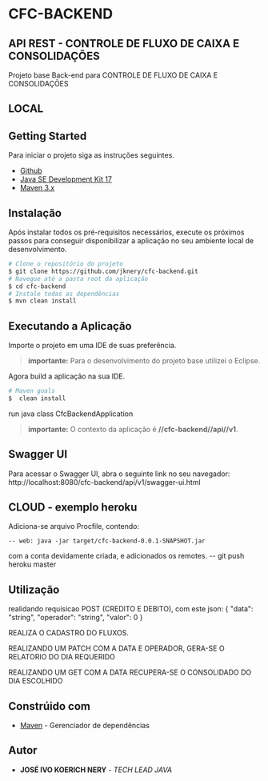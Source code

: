 # CFC-BACKEND
## API REST - CONTROLE DE FLUXO DE CAIXA E CONSOLIDAÇÕES


Projeto base Back-end para CONTROLE DE FLUXO DE CAIXA E CONSOLIDAÇÕES

## LOCAL

## Getting Started

Para iniciar o projeto siga as instruções seguintes.

* [Github](https://github.com/)
* [Java SE Development Kit 17](https://www.oracle.com/)
* [Maven 3.x](https://maven.apache.org/)

## Instalação

Após instalar todos os pré-requisitos necessários, execute os próximos passos para conseguir disponibilizar a aplicação no seu ambiente local de desenvolvimento.

```sh
# Clone o repositório do projeto
$ git clone https://github.com/jknery/cfc-backend.git
# Navegue até a pasta root da aplicação
$ cd cfc-backend
# Instale todas as dependências
$ mvn clean install
```

## Executando a Aplicação

Importe o projeto em uma IDE de suas preferência.

> **importante:** Para o desenvolvimento do projeto base utilizei o Eclipse.

Agora build a aplicação na sua IDE.

```sh
# Maven goals
$  clean install
```

run java class CfcBackendApplication

> **importante:** O contexto da aplicação é **//cfc-backend//api//v1**.


## Swagger UI

Para acessar o Swagger UI, abra o seguinte link no seu navegador: http://localhost:8080/cfc-backend/api/v1/swagger-ui.html


## CLOUD - exemplo heroku

Adiciona-se arquivo Procfile, contendo: 

    -- web: java -jar target/cfc-backend-0.0.1-SNAPSHOT.jar

com a conta devidamente criada, e adicionados os remotes.
    -- git push heroku master

## Utilização

realidando requisicao POST (CREDITO E DEBITO), com este json:
{
  "data": "string",
  "operador": "string",
  "valor": 0
}

REALIZA O CADASTRO DO FLUXOS.

REALIZANDO UM PATCH COM A DATA E OPERADOR, GERA-SE O RELATORIO DO DIA REQUERIDO

REALIZANDO UM GET COM A DATA RECUPERA-SE O CONSOLIDADO DO DIA ESCOLHIDO

## Constrúido com

* [Maven](https://maven.apache.org/) - Gerenciador de dependências

## Autor

* **JOSÉ IVO KOERICH NERY** - *TECH LEAD JAVA*
